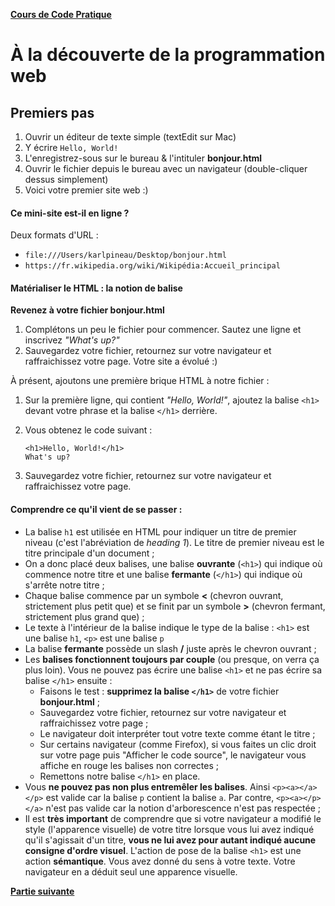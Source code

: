 **[Cours de Code Pratique](../README.md)**
# À la découverte de la programmation web

## Premiers pas
1. Ouvrir un éditeur de texte simple (textEdit sur Mac)
2. Y écrire `Hello, World!`
3. L'enregistrez-sous sur le bureau & l'intituler **bonjour.html**
4. Ouvrir le fichier depuis le bureau avec un navigateur (double-cliquer dessus simplement)
5. Voici votre premier site web :)

#### Ce mini-site est-il en ligne ?
Deux formats d'URL :
- `file:///Users/karlpineau/Desktop/bonjour.html`
- `https://fr.wikipedia.org/wiki/Wikipédia:Accueil_principal`

#### Matérialiser le HTML : la notion de balise
**Revenez à votre fichier bonjour.html**
1. Complétons un peu le fichier pour commencer. Sautez une ligne et inscrivez *"What's up?"*
2. Sauvegardez votre fichier, retournez sur votre navigateur et raffraichissez votre page. Votre site a évolué :)

À présent, ajoutons une première brique HTML à notre fichier :
1. Sur la première ligne, qui contient *"Hello, World!"*, ajoutez la balise `<h1>` devant votre phrase et la balise `</h1>` 
derrière.
2. Vous obtenez le code suivant :

    `<h1>Hello, World!</h1>`    
    `What's up?`

3. Sauvegardez votre fichier, retournez sur votre navigateur et raffraichissez votre page.

#### Comprendre ce qu'il vient de se passer :
- La balise `h1` est utilisée en HTML pour indiquer un titre de premier niveau (c'est l'abréviation de *heading 1*). 
Le titre de premier niveau est le titre principale d'un document ;
- On a donc placé deux balises, une balise **ouvrante** (`<h1>`) qui indique où commence notre titre et une balise 
**fermante** (`</h1>`) qui indique où s'arrête notre titre ;
- Chaque balise commence par un symbole **<** (chevron ouvrant, strictement plus petit que) et se finit par un symbole **>** 
(chevron fermant, strictement plus grand que) ;
- Le texte à l'intérieur de la balise indique le type de la balise : `<h1>` est une balise `h1`, `<p>` est une balise `p`
- La balise **fermante** possède un slash **/** juste après le chevron ouvrant ;
- Les **balises fonctionnent toujours par couple** (ou presque, on verra ça plus loin). Vous ne pouvez pas écrire une 
balise `<h1>` et ne pas écrire sa balise `</h1>` ensuite :
    - Faisons le test : **supprimez la balise `</h1>`** de votre fichier **bonjour.html** ;
    - Sauvegardez votre fichier, retournez sur votre navigateur et raffraichissez votre page ;
    - Le navigateur doit interpréter tout votre texte comme étant le titre ;
    - Sur certains navigateur (comme Firefox), si vous faites un clic droit sur votre page puis "Afficher le code source",
    le navigateur vous affiche en rouge les balises non correctes ;
    - Remettons notre balise `</h1>` en place.
- Vous **ne pouvez pas non plus entremêler les balises**. Ainsi `<p><a></a></p>` est valide car la balise `p` contient la balise `a`. Par contre, `<p><a></p></a>` n'est pas valide car la notion d'arborescence n'est pas respectée ;
- Il est **très important** de comprendre que si votre navigateur a modifié le style (l'apparence visuelle) de votre titre
lorsque vous lui avez indiqué qu'il s'agissait d'un titre, **vous ne lui avez pour autant indiqué aucune consigne d'ordre visuel**.
L'action de pose de la balise `<h1>` est une action **sémantique**. Vous avez donné du sens à votre texte. Votre navigateur 
en a déduit seul une apparence visuelle. 


**[Partie suivante](../installation-ide/README.md)**

